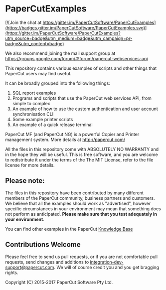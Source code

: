# PaperCutExamples

[![Join the chat at https://gitter.im/PaperCutSoftware/PaperCutExamples](https://badges.gitter.im/PaperCutSoftware/PaperCutExamples.svg)](https://gitter.im/PaperCutSoftware/PaperCutExamples?utm_source=badge&utm_medium=badge&utm_campaign=pr-badge&utm_content=badge)

We also recommend joining the mail support group at
https://groups.google.com/forum/#!forum/papercut-webservices-api

This repository contains various examples of scripts and other things that PaperCut users may find useful.

It can be broadly grouped into the following things:

1. SQL report examples
2. Programs and scripts that use the PaperCut web services API, from simple to complex
3. An example of how to use the custom authentication and user account synchronisation CLI
4. Some example printer scripts
5. An example of a quick release terminal

PaperCut MF (and PaperCut NG) is a powerful Copier and Printer management system. More details at http://papercut.com/

All the files in this repository come with ABSOLUTELY NO WARRANTY and in the hope they will be useful.
This is free software, and you are welcome to redistribute it under the terms of the The MIT License,
refer to the file license for more details.

## Please note:

The files in this repository have been contributed by many different members of the PaperCut
community, business partners and customers. We believe that all the examples should work as "advertised",
however specific circumstances in your environment may mean that something does not perform as anticipated.
__Please make sure that you test adequately in your environment__.

You can find other examples in the PaperCut [Knowledge Base](https://www.papercut.com/kb/Category/API)

## Contributions Welcome

Please feel free to send us pull requests, or if you are not comfortable pull requests, send changes and
additions to  integration-dev-support@papercut.com. We will of course credit you and you get bragging rights.

Copyright (C) 2015-2017  PaperCut Software Pty Ltd.
